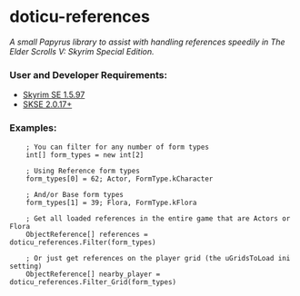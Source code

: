 # doticu-references
*A small Papyrus library to assist with handling references speedily in The Elder Scrolls V: Skyrim Special Edition.*

### User and Developer Requirements:
- [Skyrim SE 1.5.97](https://store.steampowered.com/app/489830/The_Elder_Scrolls_V_Skyrim_Special_Edition/)
- [SKSE 2.0.17+](https://skse.silverlock.org/)

### Examples:
```Papyrus
    ; You can filter for any number of form types
    int[] form_types = new int[2]

    ; Using Reference form types
    form_types[0] = 62; Actor, FormType.kCharacter

    ; And/or Base form types
    form_types[1] = 39; Flora, FormType.kFlora

    ; Get all loaded references in the entire game that are Actors or Flora
    ObjectReference[] references = doticu_references.Filter(form_types)

    ; Or just get references on the player grid (the uGridsToLoad ini setting)
    ObjectReference[] nearby_player = doticu_references.Filter_Grid(form_types)
```
